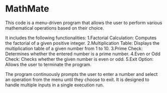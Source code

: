 # MathMate
This code is a menu-driven program that allows the user to perform various mathematical operations based on their choice.

It includes the following functionalities:
1.Factorial Calculation: Computes the factorial of a given positive integer.
2.Multiplication Table: Displays the multiplication table of a given number from 1 to 10.
3.Prime Check: Determines whether the entered number is a prime number.
4.Even or Odd Check: Checks whether the given number is even or odd.
5.Exit Option: Allows the user to terminate the program.

The program continuously prompts the user to enter a number and select an operation from the menu until they choose to exit. It is designed to handle multiple inputs in a single execution run.
